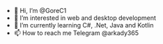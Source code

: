 - 👋 Hi, I’m @GoreC1
- 👀 I’m interested in web and desktop development
- 🌱 I’m currently learning C#, .Net, Java and Kotlin
- 📫 How to reach me Telegram @arkady365

